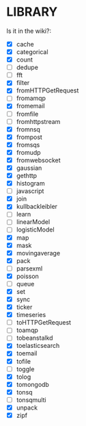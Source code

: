 LIBRARY
=======


Is it in the wiki?:

- [x] cache
- [x] categorical
- [x] count
- [ ] dedupe
- [ ] fft
- [x] filter
- [x] fromHTTPGetRequest
- [ ] fromamqp
- [x] fromemail
- [ ] fromfile
- [ ] fromhttpstream
- [x] fromnsq
- [x] frompost
- [x] fromsqs
- [x] fromudp
- [x] fromwebsocket
- [x] gaussian
- [x] gethttp
- [x] histogram
- [ ] javascript
- [x] join
- [x] kullbackleibler
- [ ] learn
- [ ] linearModel
- [ ] logisticModel
- [x] map
- [x] mask
- [x] movingaverage
- [x] pack
- [ ] parsexml
- [x] poisson
- [ ] queue
- [x] set
- [x] sync
- [x] ticker
- [x] timeseries
- [ ] toHTTPGetRequest
- [ ] toamqp
- [ ] tobeanstalkd
- [x] toelasticsearch
- [x] toemail
- [x] tofile
- [ ] toggle
- [x] tolog
- [x] tomongodb
- [x] tonsq
- [ ] tonsqmulti
- [x] unpack
- [x] zipf
